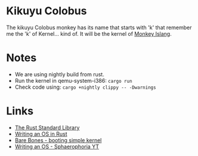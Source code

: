 # Kikuyu Colobus

The kikuyu Colobus monkey has its name that starts with 'k' that remember me the 'k' of Kernel... kind of.
It will be the kernel of [Monkey Islang](https://github.com/gthvn1/monkey_islang).

# Notes

- We are using nightly build from rust.
- Run the kernel in qemu-system-i386: `cargo run`
- Check code using: `cargo +nightly clippy -- -Dwarnings`

# Links

- [The Rust Standard Library](https://doc.rust-lang.org/std/index.html)
- [Writing an OS in Rust](https://os.phil-opp.com/)
- [Bare Bones - booting simple kernel](https://wiki.osdev.org/Bare_Bones)
- [Writing an OS - Sphaerophoria YT](https://www.youtube.com/watch?v=gBykJMqDqH0&list=PL980gcR1LE3LBuWuSv2CL28HsfnpC4Qf7)
